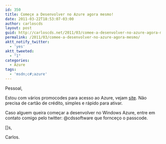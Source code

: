 ```yaml
---
id: 350
title: Começe a Desenvolver no Azure agora mesmo!
date: 2011-03-22T18:53:07-03:00
author: carloscds
layout: post
guid: http://carloscds.net/2011/03/comee-a-desenvolver-no-azure-agora-mesmo/
permalink: /2011/03/comee-a-desenvolver-no-azure-agora-mesmo/
aktt_notify_twitter:
  - 'yes'
aktt_tweeted:
  - "1"
categories:
  - Azure
tags:
  - 'msdn;c#;azure'
---
```

Pessoal,

Estou com vários promocodes para acesso ao Azure, vejam [site](http://blogs.msdn.com/b/otavio/archive/2011/03/19/passcode-para-o-azure.aspx). Não precisa de cartão de crédito, simples e rápido para ativar.

Caso alguem queira começar a desenvolver no Windows Azure, entre em contato comigo pelo twitter: @cdssoftware que fornceço o passcode.

[]s,

Carlos.